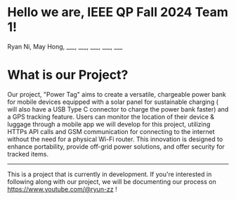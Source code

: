 # Hello we are, IEEE QP Fall 2024 Team 1!
Ryan Ni, May Hong, ___, ___, ___, ___, ___

# What is our Project?
Our project, "Power Tag" aims to create a versatile, chargeable power bank for mobile devices equipped with a solar panel for sustainable charging ( will also have a USB Type C connector to charge the power bank faster) and a GPS tracking feature. Users can monitor the location of their device & luggage through a mobile app we will develop for this project, utilizing HTTPs API calls and GSM communication for connecting to the internet without the need for a physical Wi-Fi router. This innovation is designed to enhance portability, provide off-grid power solutions, and offer security for tracked items.

---

This is a project that is currently in development. If you're interested in following along with our project, we will be documenting our process on https://www.youtube.com/@ryun-zz !

